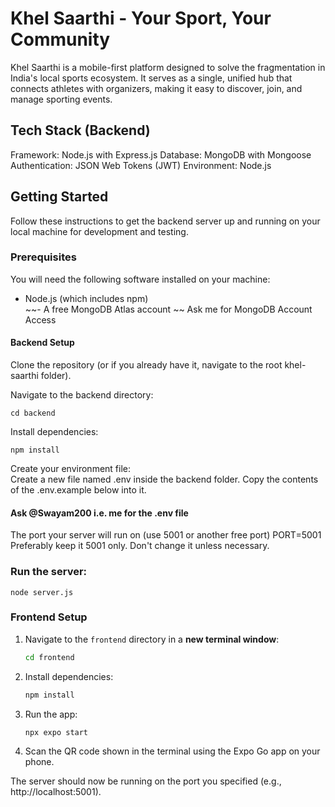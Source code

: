 # Khel Saarthi - Your Sport, Your Community
Khel Saarthi is a mobile-first platform designed to solve the fragmentation in India's local sports ecosystem. It serves as a single, unified hub that connects athletes with organizers, making it easy to discover, join, and manage sporting events.

## Tech Stack (Backend)
Framework: Node.js with Express.js
Database: MongoDB with Mongoose
Authentication: JSON Web Tokens (JWT)
Environment: Node.js

## Getting Started
Follow these instructions to get the backend server up and running on your local machine for development and testing.

### Prerequisites  
You will need the following software installed on your machine:

- Node.js (which includes npm)  
~~- A free MongoDB Atlas account ~~
Ask me for MongoDB Account Access

#### Backend Setup
Clone the repository (or if you already have it, navigate to the root khel-saarthi folder).

Navigate to the backend directory:

```
cd backend
```
Install dependencies:

```
npm install
```

Create your environment file:  
Create a new file named .env inside the backend folder. Copy the contents of the .env.example below into it.

#### Ask @Swayam200 i.e. me for the .env file

The port your server will run on (use 5001 or another free port)
PORT=5001
Preferably keep it 5001 only. Don't change it unless necessary.

### Run the server:
```
node server.js
```

### Frontend Setup
1.  Navigate to the `frontend` directory in a **new terminal window**:
    ```bash
    cd frontend
    ```
2.  Install dependencies:
    ```bash
    npm install
    ```
3.  Run the app:
    ```bash
    npx expo start
    ```
4.  Scan the QR code shown in the terminal using the Expo Go app on your phone.

The server should now be running on the port you specified (e.g., http://localhost:5001).